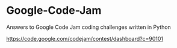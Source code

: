 # Google-Code-Jam

Answers to Google Code Jam coding challenges written in Python

https://code.google.com/codejam/contest/dashboard?c=90101
